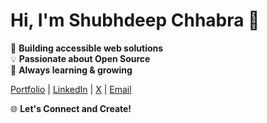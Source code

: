 # Hi, I'm Shubhdeep Chhabra 👋

🔧 **Building accessible web solutions**  
💡 **Passionate about Open Source**  
🚀 **Always learning & growing**

[Portfolio](https://www.shubhdeepchhabra.in/) | [LinkedIn](https://www.linkedin.com/in/shubhdeepchhabra) | [X](https://twitter.com/shubhintech) | [Email](mailto:chhabrashubhdeep@gmail.com)

🌐 **Let's Connect and Create!**
